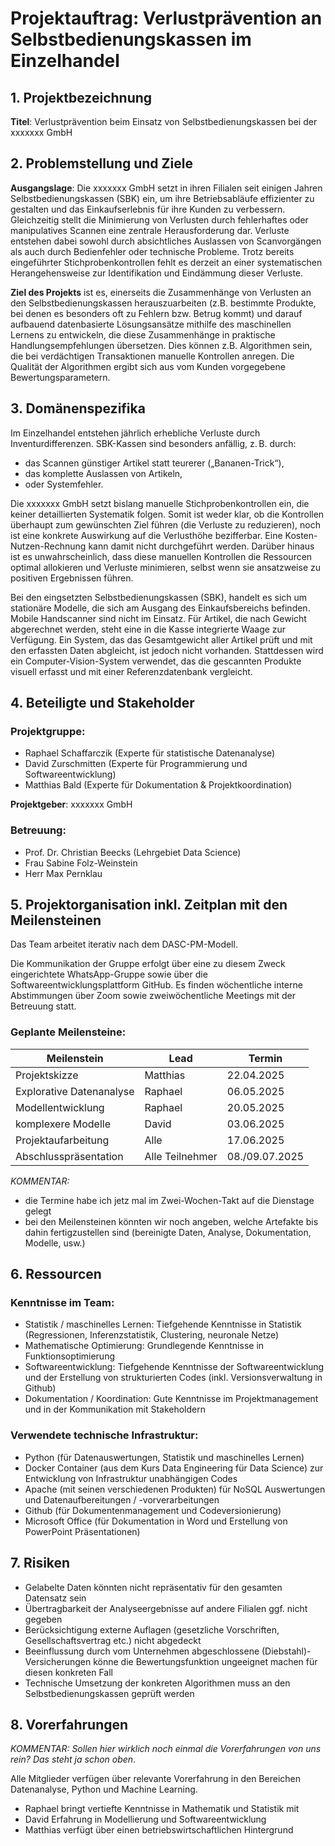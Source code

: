 # Projektauftrag: Verlustprävention an Selbstbedienungskassen im Einzelhandel

## 1. Projektbezeichnung

**Titel**: Verlustprävention beim Einsatz von Selbstbedienungskassen bei der xxxxxxx GmbH

## 2. Problemstellung und Ziele

**Ausgangslage**: Die xxxxxxx GmbH setzt in ihren Filialen seit einigen Jahren Selbstbedienungskassen (SBK) ein, um ihre Betriebsabläufe effizienter zu gestalten und das Einkaufserlebnis für ihre Kunden zu verbessern. Gleichzeitig stellt die Minimierung von Verlusten durch fehlerhaftes oder manipulatives Scannen eine zentrale Herausforderung dar. Verluste entstehen dabei sowohl durch absichtliches Auslassen von Scanvorgängen als auch durch Bedienfehler oder technische Probleme. Trotz bereits eingeführter Stichprobenkontrollen fehlt es derzeit an einer systematischen Herangehensweise zur Identifikation und Eindämmung dieser Verluste.

**Ziel des Projekts** ist es, einerseits die Zusammenhänge von Verlusten an den Selbstbedienungskassen herauszuarbeiten (z.B. bestimmte Produkte, bei denen es besonders oft zu Fehlern bzw. Betrug kommt) und darauf aufbauend datenbasierte Lösungsansätze mithilfe des maschinellen Lernens zu entwickeln, die diese Zusammenhänge in praktische Handlungsempfehlungen übersetzen. Dies können z.B. Algorithmen sein, die bei verdächtigen Transaktionen manuelle Kontrollen anregen. Die Qualität der Algorithmen ergibt sich aus vom Kunden vorgegebene Bewertungsparametern.

## 3. Domänenspezifika

Im Einzelhandel entstehen jährlich erhebliche Verluste durch Inventurdifferenzen. SBK-Kassen sind besonders anfällig, z. B. durch:
-	das Scannen günstiger Artikel statt teurerer („Bananen-Trick“),
-	das komplette Auslassen von Artikeln,
-	oder Systemfehler.

Die xxxxxxx GmbH setzt bislang manuelle Stichprobenkontrollen ein, die keiner detaillierten Systematik folgen. Somit ist weder klar, ob die Kontrollen überhaupt zum gewünschten Ziel führen (die Verluste zu reduzieren), noch ist eine konkrete Auswirkung auf die Verlusthöhe bezifferbar. Eine Kosten-Nutzen-Rechnung kann damit nicht durchgeführt werden. Darüber hinaus ist es unwahrscheinlich, dass diese manuellen Kontrollen die Ressourcen optimal allokieren und Verluste minimieren, selbst wenn sie ansatzweise zu positiven Ergebnissen führen.

Bei den eingsetzten Selbstbedienungskassen (SBK), handelt es sich um stationäre Modelle, die sich am Ausgang des Einkaufsbereichs befinden. Mobile Handscanner sind nicht im Einsatz. Für Artikel, die nach Gewicht abgerechnet werden, steht eine in die Kasse integrierte Waage zur Verfügung. Ein System, das das Gesamtgewicht aller Artikel prüft und mit den erfassten Daten abgleicht, ist jedoch nicht vorhanden. Stattdessen wird ein Computer-Vision-System verwendet, das die gescannten Produkte visuell erfasst und mit einer Referenzdatenbank vergleicht.

## 4. Beteiligte und Stakeholder

### Projektgruppe:
-	Raphael Schaffarczik (Experte für statistische Datenanalyse)
-	David Zurschmitten (Experte für Programmierung und Softwareentwicklung)
-	Matthias Bald (Experte für Dokumentation & Projektkoordination)

**Projektgeber**: xxxxxxx GmbH

### Betreuung:
-	Prof. Dr. Christian Beecks (Lehrgebiet Data Science)
-	Frau Sabine Folz-Weinstein
-	Herr Max Pernklau

## 5. Projektorganisation inkl. Zeitplan mit den Meilensteinen
Das Team arbeitet iterativ nach dem DASC-PM-Modell.

Die Kommunikation der Gruppe erfolgt über eine zu diesem Zweck eingerichtete WhatsApp-Gruppe sowie über die Softwareentwicklungsplattform GitHub. Es finden wöchentliche interne Abstimmungen über Zoom sowie zweiwöchentliche Meetings mit der Betreuung statt.

### Geplante Meilensteine:

| **Meilenstein**               | **Lead**                 | **Termin**        |
|-------------------------------|--------------------------|-------------------|
| Projektskizze                 | Matthias                 | 22.04.2025        |
| Explorative Datenanalyse      | Raphael                  | 06.05.2025        |
| Modellentwicklung             | Raphael                  | 20.05.2025        |
| komplexere Modelle            | David                    | 03.06.2025        |
| Projektaufarbeitung           | Alle                     | 17.06.2025        |
| Abschlusspräsentation         | Alle Teilnehmer          | 08./09.07.2025    |


*KOMMENTAR:*
- die Termine habe ich jetz mal im Zwei-Wochen-Takt auf die Dienstage gelegt
- bei den Meilensteinen könnten wir noch angeben, welche Artefakte bis dahin fertigzustellen sind (bereinigte Daten, Analyse, Dokumentation, Modelle, usw.)

## 6. Ressourcen

### Kenntnisse im Team:
-	Statistik / maschinelles Lernen: Tiefgehende Kenntnisse in Statistik (Regressionen, Inferenzstatistik, Clustering, neuronale Netze)
-	Mathematische Optimierung: Grundlegende Kenntnisse in Funktionsoptimierung
-	Softwareentwicklung: Tiefgehende Kenntnisse der Softwareentwicklung und der Erstellung von strukturierten Codes (inkl. Versionsverwaltung in Github)
-	Dokumentation / Koordination: Gute Kenntnisse im Projektmanagement und in der Kommunikation mit Stakeholdern

### Verwendete technische Infrastruktur:

-	Python (für Datenauswertungen, Statistik und maschinelles Lernen)
-	Docker Container (aus dem Kurs Data Engineering für Data Science) zur Entwicklung von Infrastruktur unabhängigen Codes
-	Apache (mit seinen verschiedenen Produkten) für NoSQL Auswertungen und Datenaufbereitungen / -vorverarbeitungen
-	Github (für Dokumentenmanagement und Codeversionierung)
-	Microsoft Office (für Dokumentation in Word und Erstellung von PowerPoint Präsentationen)

## 7. Risiken

-	Gelabelte Daten könnten nicht repräsentativ für den gesamten Datensatz sein
-	Übertragbarkeit der Analyseergebnisse auf andere Filialen ggf. nicht gegeben
-	Berücksichtigung externe Auflagen (gesetzliche Vorschriften, Gesellschaftsvertrag etc.) nicht abgedeckt
-	Beeinflussung durch vom Unternehmen abgeschlossene (Diebstahl)- Versicherungen könne die Bewertungsfunktion ungeeignet machen für diesen konkreten Fall
-	Technische Umsetzung der konkreten Algorithmen muss an den Selbstbedienungskassen geprüft werden


## 8. Vorerfahrungen

*KOMMENTAR: Sollen hier wirklich noch einmal die Vorerfahrungen von uns rein? Das steht ja schon oben*.

Alle Mitglieder verfügen über relevante Vorerfahrung in den Bereichen Datenanalyse, Python und Machine Learning.
-	Raphael bringt vertiefte Kenntnisse in Mathematik und Statistik mit
-	David Erfahrung in Modellierung und Softwareentwicklung
-	Matthias verfügt über einen betriebswirtschaftlichen Hintergrund
